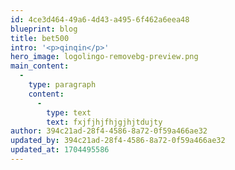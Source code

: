 ```yaml
---
id: 4ce3d464-49a6-4d43-a495-6f462a6eea48
blueprint: blog
title: bet500
intro: '<p>qinqin</p>'
hero_image: logolingo-removebg-preview.png
main_content:
  -
    type: paragraph
    content:
      -
        type: text
        text: fxjfjhjfhjgjhjtdujty
author: 394c21ad-28f4-4586-8a72-0f59a466ae32
updated_by: 394c21ad-28f4-4586-8a72-0f59a466ae32
updated_at: 1704495586
---
```

